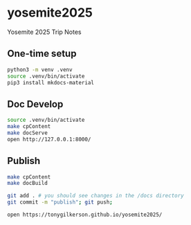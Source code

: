 # yosemite2025

Yosemite 2025 Trip Notes

## One-time setup

```sh
python3 -m venv .venv
source .venv/bin/activate
pip3 install mkdocs-material
```

## Doc Develop

```sh
source .venv/bin/activate 
make cpContent
make docServe
open http://127.0.0.1:8000/
```

## Publish

```sh
make cpContent
make docBuild

git add . # you should see changes in the /docs directory
git commit -m "publish"; git push;

open https://tonygilkerson.github.io/yosemite2025/
```
